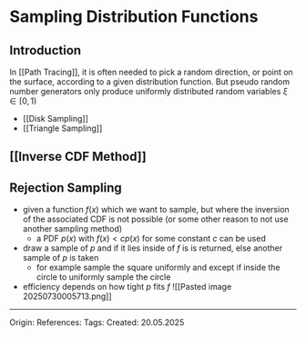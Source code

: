 # Sampling Distribution Functions

## Introduction

In [[Path Tracing]], it is often needed to pick a random direction, or point on the surface, according to a given distribution function.
But pseudo random number generators only produce uniformly distributed random variables $\xi \in [0, 1)$ 

- [[Disk Sampling]]
- [[Triangle Sampling]]
## [[Inverse CDF Method]]

## Rejection Sampling

- given a function $f(x)$ which we want to sample, but where the inversion of the associated CDF is not possible (or some other reason to not use another sampling method)
	- a PDF $p(x)$ with $f(x) < cp(x)$ for some constant $c$ can be used
- draw a sample of $p$ and if it lies inside of $f$ is is returned, else another sample of $p$ is taken
	- for example sample the square uniformly and except if inside the circle to uniformly sample the circle
- efficiency depends on how tight $p$ fits $f$
![[Pasted image 20250730005713.png]]

---

Origin: 
References: 
Tags: 
Created: 20.05.2025

